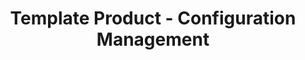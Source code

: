 ---
permalink: /product-documents/template-product/nist-800-53/cm/
layout: control_response
title: Template Product - Configuration Management
category: Product Documents
lead: |
  Control responses for NIST 800-53 rev4.
subnav:
  data: components.template-product.policies.CM-Configuration_Management.component
  href: ['#%', control_key]
  text: control_key
product_info:
  name: Template Product
  opencontrol_component: template-product
  control_family: CM-Configuration_Management
---